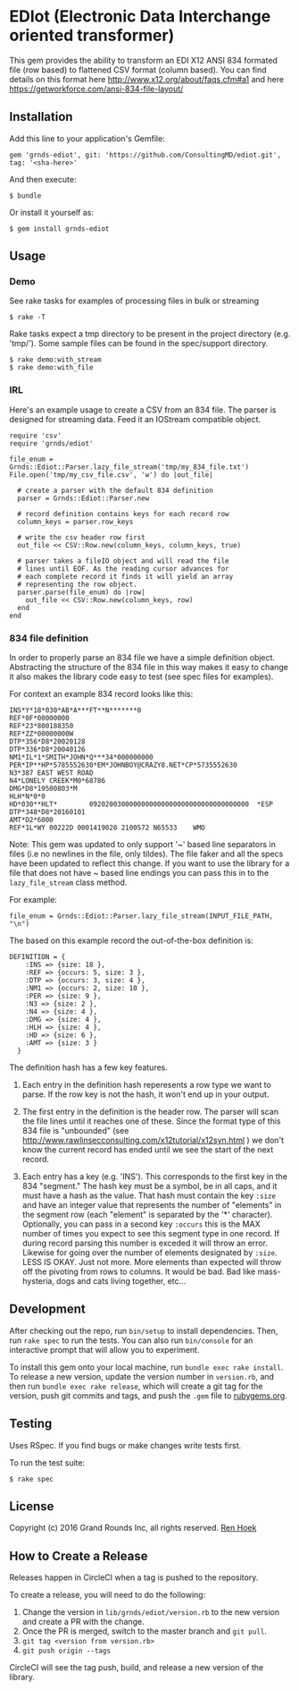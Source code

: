 # EDIot (Electronic Data Interchange oriented transformer)
This gem provides the ability to transform an EDI X12 ANSI 834 formated file (row based) to flattened CSV format (column based). You can find details on this format here http://www.x12.org/about/faqs.cfm#a1 and here https://getworkforce.com/ansi-834-file-layout/

## Installation

Add this line to your application's Gemfile:


    gem 'grnds-ediot', git: 'https://github.com/ConsultingMD/ediot.git', tag: '<sha-here>'


And then execute:

    $ bundle

Or install it yourself as:

    $ gem install grnds-ediot

## Usage

### Demo
See rake tasks for examples of processing files in bulk or streaming

    $ rake -T

Rake tasks expect a tmp directory to be present in the project directory (e.g. 'tmp/'). Some sample files can be found in the spec/support directory.

    $ rake demo:with_stream
    $ rake demo:with_file

### IRL

Here's an example usage to create a CSV from an 834 file. The parser is designed for streaming data. 
Feed it an IOStream compatible object.

    require 'csv'
    require 'grnds/ediot'

    file_enum = Grnds::Ediot::Parser.lazy_file_stream('tmp/my_834_file.txt')
    File.open('tmp/my_csv_file.csv', 'w') do |out_file|

      # create a parser with the default 834 definition
      parser = Grnds::Ediot::Parser.new

      # record definition contains keys for each record row
      column_keys = parser.row_keys

      # write the csv header row first
      out_file << CSV::Row.new(column_keys, column_keys, true)

      # parser takes a fileIO object and will read the file
      # lines until EOF. As the reading cursor advances for
      # each complete record it finds it will yield an array
      # representing the row object.
      parser.parse(file_enum) do |row|
        out_file << CSV::Row.new(column_keys, row)
      end
    end

### 834 file definition

In order to properly parse an 834 file we have a simple definition object.
Abstracting the structure of the 834 file in this way makes it easy to change
it also makes the library code easy to test (see spec files for examples).

For context an example 834 record looks like this:

    INS*Y*18*030*AB*A***FT**N*******0
    REF*0F*00000000
    REF*23*800188350
    REF*ZZ*00000000W
    DTP*356*D8*20020128
    DTP*336*D8*20040126
    NM1*IL*1*SMITH*JOHN*Q***34*000000000
    PER*IP**HP*5785552630*EM*JOHNBOY@CRAZY8.NET*CP*5735552630
    N3*387 EAST WEST ROAD
    N4*LONELY CREEK*M0*68786
    DMG*D8*19500803*M
    HLH*N*0*0
    HD*030**HLT*        0920200300000000000000000000000000000000  *ESP
    DTP*348*D8*20160101
    AMT*D2*6000
    REF*1L*WY 00222D 0001419020 2100572 N65533    WMO

Note: This gem was updated to only support '~' based line separators in files (i.e no newlines in the file, only tildes). The file faker and all the specs have been updated to reflect this change. If you want to use the library for a file that does not have ~ based line endings you can pass this in to the `lazy_file_stream` class method. 

For example:

    file_enum = Grnds::Ediot::Parser.lazy_file_stream(INPUT_FILE_PATH, "\n")



The based on this example record the out-of-the-box definition is:


    DEFINITION = {
        :INS => {size: 18 },
        :REF => {occurs: 5, size: 3 },
        :DTP => {occurs: 3, size: 4 },
        :NM1 => {occurs: 2, size: 10 },
        :PER => {size: 9 },
        :N3 => {size: 2 },
        :N4 => {size: 4 },
        :DMG => {size: 4 },
        :HLH => {size: 4 },
        :HD => {size: 6 },
        :AMT => {size: 3 }
      }

The definition hash has a few key features.

1. Each entry in the definition hash reperesents a row type 
    we want to parse. If the row key is not the hash, it won't end 
    up in your output. 

2. The first entry in the definition is the header row. The parser 
    will scan the file lines until it reaches one of these. Since the
    format type of this 834 file is "unbounded" (see http://www.rawlinsecconsulting.com/x12tutorial/x12syn.html )
    we don't know the current record has ended until we see the start of
    the next record.

3. Each entry has a key (e.g. 'INS'). This corresponds to the first key in 
    the 834 "segment." The hash key must be a symbol, be in all caps, and it must have a hash as the value.
    That hash must contain the key `:size` and have an integer value that
    represents the number of "elements" in the segment row (each "element" 
    is separated by the '*' character). Optionally, you can pass in a second
    key `:occurs` this is the MAX number of times you expect to see this 
    segment type in one record. If during record parsing this number is
    exceded it will throw an error. Likewise for going over the number of
    elements designated by `:size`. LESS IS OKAY. Just not more. More elements
    than expected will throw off the pivoting from rows to columns. It would 
    be bad. Bad like mass-hysteria, dogs and cats living together, etc...


## Development

After checking out the repo, run `bin/setup` to install dependencies. Then, run `rake spec` to run the tests. You can also run `bin/console` for an interactive prompt that will allow you to experiment.

To install this gem onto your local machine, run `bundle exec rake install`. To release a new version, update the version number in `version.rb`, and then run `bundle exec rake release`, which will create a git tag for the version, push git commits and tags, and push the `.gem` file to [rubygems.org](https://rubygems.org).

## Testing

Uses RSpec. If you find bugs or make changes write tests first. 

To run the test suite:

    $ rake spec


## License
Copyright (c) 2016 Grand Rounds Inc, all rights reserved.
[Ren Hoek](http://3b3832722e63ef13df5f-655e11a96f14b2c941c4bc34ef58f583.r35.cf2.rackcdn.com/product_images_new/Mens_Grey_Ren_And_Stimpy_Eediot_T_Shirt_from_Chunk_print_500-480-500.jpg)

## How to Create a Release

Releases happen in CircleCI when a tag is pushed to the repository.

To create a release, you will need to do the following:

1. Change the version in `lib/grnds/ediot/version.rb` to the new version and create a PR with the change.
1. Once the PR is merged, switch to the master branch and `git pull`.
1. `git tag <version from version.rb>`
1. `git push origin --tags`

CircleCI will see the tag push, build, and release a new version of the library.
